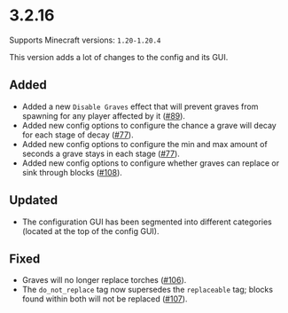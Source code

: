 # 3.2.16

Supports Minecraft versions: `1.20-1.20.4`

This version adds a lot of changes to the config and its GUI. 

## Added
- Added a new `Disable Graves` effect that will prevent graves from spawning for any player affected by it ([#89](https://github.com/ginsm/forgotten-graves/issues/89)).
- Added new config options to configure the chance a grave will decay for each stage of decay ([#77](https://github.com/ginsm/forgotten-graves/issues/77)).
- Added new config options to configure the min and max amount of seconds a grave stays in each stage ([#77](https://github.com/ginsm/forgotten-graves/issues/77)).
- Added new config options to configure whether graves can replace or sink through blocks ([#108](https://github.com/ginsm/forgotten-graves/issues/108)).

## Updated
- The configuration GUI has been segmented into different categories (located at the top of the config GUI).

## Fixed
- Graves will no longer replace torches ([#106](https://github.com/ginsm/forgotten-graves/issues/106)).
- The `do_not_replace` tag now supersedes the `replaceable` tag; blocks found within both will not be replaced ([#107](https://github.com/ginsm/forgotten-graves/issues/107)).